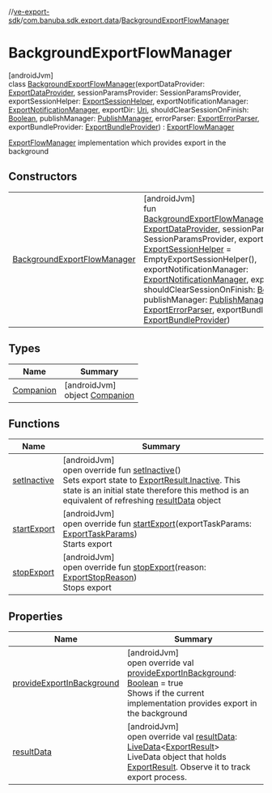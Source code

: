 //[ve-export-sdk](../../../index.md)/[com.banuba.sdk.export.data](../index.md)/[BackgroundExportFlowManager](index.md)

# BackgroundExportFlowManager

[androidJvm]\
class [BackgroundExportFlowManager](index.md)(exportDataProvider: [ExportDataProvider](../../com.banuba.sdk.export.internal/-export-data-provider/index.md), sessionParamsProvider: SessionParamsProvider, exportSessionHelper: [ExportSessionHelper](../-export-session-helper/index.md), exportNotificationManager: [ExportNotificationManager](../-export-notification-manager/index.md), exportDir: [Uri](https://developer.android.com/reference/kotlin/android/net/Uri.html), shouldClearSessionOnFinish: [Boolean](https://kotlinlang.org/api/latest/jvm/stdlib/kotlin/-boolean/index.html), publishManager: [PublishManager](../-publish-manager/index.md), errorParser: [ExportErrorParser](../-export-error-parser/index.md), exportBundleProvider: [ExportBundleProvider](../-export-bundle-provider/index.md)) : [ExportFlowManager](../-export-flow-manager/index.md)

[ExportFlowManager](../-export-flow-manager/index.md) implementation which provides export in the background

## Constructors

| | |
|---|---|
| [BackgroundExportFlowManager](-background-export-flow-manager.md) | [androidJvm]<br>fun [BackgroundExportFlowManager](-background-export-flow-manager.md)(exportDataProvider: [ExportDataProvider](../../com.banuba.sdk.export.internal/-export-data-provider/index.md), sessionParamsProvider: SessionParamsProvider, exportSessionHelper: [ExportSessionHelper](../-export-session-helper/index.md) = EmptyExportSessionHelper(), exportNotificationManager: [ExportNotificationManager](../-export-notification-manager/index.md), exportDir: [Uri](https://developer.android.com/reference/kotlin/android/net/Uri.html), shouldClearSessionOnFinish: [Boolean](https://kotlinlang.org/api/latest/jvm/stdlib/kotlin/-boolean/index.html) = false, publishManager: [PublishManager](../-publish-manager/index.md), errorParser: [ExportErrorParser](../-export-error-parser/index.md), exportBundleProvider: [ExportBundleProvider](../-export-bundle-provider/index.md)) |

## Types

| Name | Summary |
|---|---|
| [Companion](-companion/index.md) | [androidJvm]<br>object [Companion](-companion/index.md) |

## Functions

| Name | Summary |
|---|---|
| [setInactive](set-inactive.md) | [androidJvm]<br>open override fun [setInactive](set-inactive.md)()<br>Sets export state to [ExportResult.Inactive](../-export-result/-inactive/index.md). This state is an initial state therefore this method is an equivalent of refreshing [resultData](result-data.md) object |
| [startExport](start-export.md) | [androidJvm]<br>open override fun [startExport](start-export.md)(exportTaskParams: [ExportTaskParams](../-export-task-params/index.md))<br>Starts export |
| [stopExport](stop-export.md) | [androidJvm]<br>open override fun [stopExport](stop-export.md)(reason: [ExportStopReason](../-export-stop-reason/index.md))<br>Stops export |

## Properties

| Name | Summary |
|---|---|
| [provideExportInBackground](provide-export-in-background.md) | [androidJvm]<br>open override val [provideExportInBackground](provide-export-in-background.md): [Boolean](https://kotlinlang.org/api/latest/jvm/stdlib/kotlin/-boolean/index.html) = true<br>Shows if the current implementation provides export in the background |
| [resultData](result-data.md) | [androidJvm]<br>open override val [resultData](result-data.md): [LiveData](https://developer.android.com/reference/kotlin/androidx/lifecycle/LiveData.html)&lt;[ExportResult](../-export-result/index.md)&gt;<br>LiveData object that holds [ExportResult](../-export-result/index.md). Observe it to track export process. |
